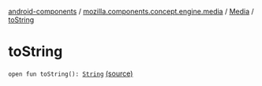 [android-components](../../index.md) / [mozilla.components.concept.engine.media](../index.md) / [Media](index.md) / [toString](./to-string.md)

# toString

`open fun toString(): `[`String`](https://kotlinlang.org/api/latest/jvm/stdlib/kotlin/-string/index.html) [(source)](https://github.com/mozilla-mobile/android-components/blob/master/components/concept/engine/src/main/java/mozilla/components/concept/engine/media/Media.kt#L193)